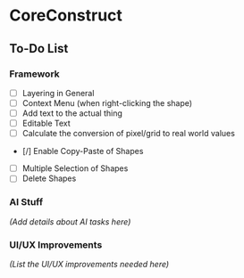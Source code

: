 # CoreConstruct

## To-Do List

### Framework
- [ ] Layering in General
- [ ] Context Menu (when right-clicking the shape)
- [ ] Add text to the actual thing
- [ ] Editable Text
- [ ] Calculate the conversion of pixel/grid to real world values
- [/] Enable Copy-Paste of Shapes
- [ ] Multiple Selection of Shapes
- [ ] Delete Shapes

### AI Stuff
_(Add details about AI tasks here)_

### UI/UX Improvements
_(List the UI/UX improvements needed here)_
